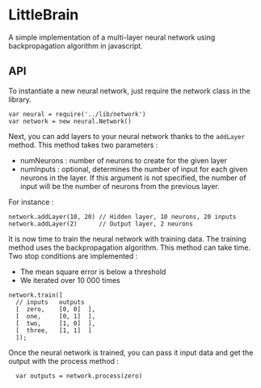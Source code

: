 # LittleBrain

A simple implementation of a multi-layer neural network using backpropagation algorithm in javascript.

## API

To instantiate a new neural network, just require the network class in the library.

```
var neural = require('../lib/network')
var network = new neural.Network()
```

Next, you can add layers to your neural network thanks to the ```addLayer``` method.
This method takes two parameters :
- numNeurons : number of neurons to create for the given layer
- numInputs : optional, determines the number of input for each given neurons in the layer. If this argument is not specified, the number of input will be the number of neurons from the previous layer.  

For instance :
```
network.addLayer(10, 20) // Hidden layer, 10 neurons, 20 inputs
network.addLayer(2)      // Output layer, 2 neurons
```

It is now time to train the neural network with training data. The training method uses the backpropagation algorithm. This method can take time.
Two stop conditions are implemented :

- The mean square error is below a threshold
- We iterated over 10 000 times

```
network.train([
  // inputs   outputs
  [  zero,    [0, 0]  ],
  [  one,     [0, 1]  ],
  [  two,     [1, 0]  ],
  [  three,   [1, 1]  ]
  ]);
```

Once the neural network is trained, you can pass it input data and get the output with the process method :

```
  var outputs = network.process(zero)

```
